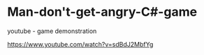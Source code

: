 # Man-don't-get-angry-C#-game

youtube - game demonstration

https://www.youtube.com/watch?v=sdBdJ2MbfYg
